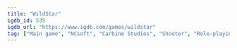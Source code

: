 ```yaml
---
title: "WildStar"
igdb_id: 535
igdb_url: "https://www.igdb.com/games/wildstar"
tag: ["Main game", "NCsoft", "Carbine Studios", "Shooter", "Role-playing (RPG)", "Massively Multiplayer Online (MMO)", "Third person", "Science fiction"]
---
```

